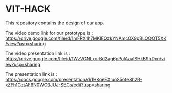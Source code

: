 # VIT-HACK

This repository contains the design of our app.

The video demo link for our prototype is : https://drive.google.com/file/d/1mFRX1h7MKIEQzkYNAmc0X9pBLQQQT5XK/view?usp=sharing

The video presentation link is : https://drive.google.com/file/d/1WzVGNLxorBd2ag6pPolAaaISHkB9hDxn/view?usp=sharing

The presentation link is : https://docs.google.com/presentation/d/1HKoeEXluqS5ote8h2R-xZFh1GztAF6N0WO3JUJ-SECs/edit?usp=sharing

